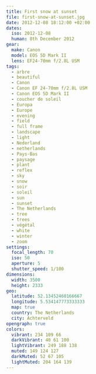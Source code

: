 ```yaml
---
title: First snow at sunset
file: first-snow-at-sunset.jpg
date: 2012-12-08 18:12:00 +02:00
dates:
  iso: 2012-12-08
  human: 8th December 2012
gear:
  make: Canon
  model: EOS 5D Mark II
  lens: EF24-70mm f/2.8L USM
tags:
  - arbre
  - beautiful
  - Canon
  - Canon EF 24-70mm f/2.8L USM
  - Canon EOS 5D Mark II
  - coucher de soleil
  - Europa
  - Europe
  - evening
  - field
  - full frame
  - landscape
  - light
  - Nederland
  - netherlands
  - Pays-Bas
  - paysage
  - plant
  - reflex
  - sky
  - snow
  - soir
  - soleil
  - sun
  - sunset
  - The Netherlands
  - tree
  - trees
  - végétal
  - white
  - winter
  - zoom
settings:
  focal_length: 70
  iso: 50
  aperture: 5
  shutter_speed: 1/100
dimensions:
  width: 3500
  height: 2333
geo:
  latitude: 52.13452460166667
  longitude: 5.534147773333333
  map: true
  country: The Netherlands
  city: Achterveld
opengraph: true
colors:
  vibrant: 234 109 66
  darkVibrant: 40 61 100
  lightVibrant: 249 188 138
  muted: 149 124 127
  darkMuted: 52 67 105
  lightMuted: 204 164 139
---
```



